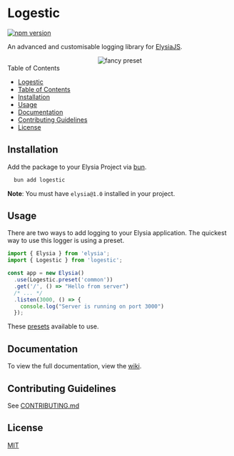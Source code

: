 # Logestic

[![npm version](https://badge.fury.io/js/logestic.svg)](https://badge.fury.io/js/logestic)

An advanced and customisable logging library for [ElysiaJS](https://elysiajs.com).

<div align="center">
<img src="screenshots/fancy.png" alt="fancy preset">
</div

## Table of Contents

- [Logestic](#logestic)
- [Table of Contents](#table-of-contents)
- [Installation](#installation)
- [Usage](#usage)
- [Documentation](#documentation)
- [Contributing Guidelines](#contributing-guidelines)
- [License](#license)

## Installation

Add the package to your Elysia Project via [bun](https://bun.sh). 
```bash
  bun add logestic
```
**Note**: You must have `elysia@1.0` installed in your project.

## Usage

There are two ways to add logging to your Elysia application. The quickest way to use this logger is using a preset. 

```typescript
import { Elysia } from 'elysia';
import { Logestic } from 'logestic';

const app = new Elysia()
  .use(Logestic.preset('common'))
  .get('/', () => "Hello from server")
  /* ... */
  .listen(3000, () => {
    console.log("Server is running on port 3000")
  });
```

These [presets](https://github.com/cybercoder-naj/logestic/wiki/Presets) available to use. 

## Documentation

To view the full documentation, view the [wiki](https://github.com/cybercoder-naj/logestic/wiki/).

## Contributing Guidelines

See [CONTRIBUTING.md](./CONTRIBUTING.md)

## License

[MIT](./LICENSE)
